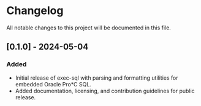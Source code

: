 # Changelog

All notable changes to this project will be documented in this file.

## [0.1.0] - 2024-05-04
### Added
- Initial release of exec-sql with parsing and formatting utilities for embedded Oracle Pro*C SQL.
- Added documentation, licensing, and contribution guidelines for public release.
